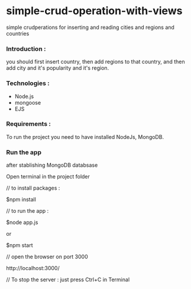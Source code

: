 # simple-crud-operation-with-views
simple crudperations for inserting and reading cities and regions and countries

### Introduction :
you should first insert country, then add regions to that country, and then add city and it's popularity and it's region.

### Technologies :
* Node.js
* mongoose
* EJS


### Requirements :
To run the project you need to have installed NodeJs, MongoDB.


### Run the app
after stablishing MongoDB databsase


Open terminal in the project folder


// to install packages :

$npm install

// to run the app :

$node app.js

or

$npm start


// open the browser on port 3000

http://localhost:3000/

// To stop the server :
just press Ctrl+C in Terminal
